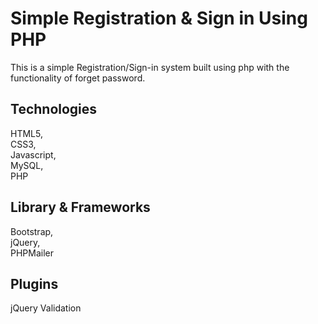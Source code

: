 # Simple Registration & Sign in Using PHP
This is a simple Registration/Sign-in system built using php with the functionality of forget password.

## Technologies
HTML5,<br />
CSS3, <br />
Javascript, <br />
MySQL, <br />
PHP <br />

## Library & Frameworks
Bootstrap, <br />
jQuery, <br />
PHPMailer  

## Plugins
jQuery Validation